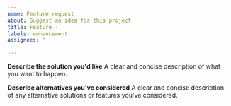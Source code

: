 ```yaml
---
name: Feature request
about: Suggest an idea for this project
title: Feature -
labels: enhancement
assignees: ''

---
```


**Describe the solution you'd like**
A clear and concise description of what you want to happen.

**Describe alternatives you've considered**
A clear and concise description of any alternative solutions or features you've considered.
